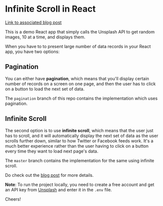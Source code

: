 # Infinite Scroll in React

[Link to associated blog post](https://rajrajhans.com/2021/04/infinite-scroll-in-react/)

This is a demo React app that simply calls the Unsplash API to get random images, 10 at a time, and displays them.

When you have to to present large number of data records in your React app, you have two options:

## Pagination

You can either have **pagination**, which means that you'll display certain number of records on a screen on one page, and then the user has to click on a button to load the next set of data.

The `pagination` branch of this repo contains the implementation which uses pagination.

## Infinite Scroll

The second option is to use **infinite scroll**, which means that the user just has to scroll, and it will automatically display the next set of data as the user scrolls further down, similar to how Twitter or Facebook feeds work. It's a much better experience rather than the user having to click on a button every time they want to load next page's data.

The `master` branch contains the implementation for the same using infinite scroll.

Do check out the [blog post](https://rajrajhans.com/2021/04/infinite-scroll-in-react/) for more details.

**Note**: To run the project locally, you need to create a free account and get an API key from [Unsplash](https://unsplash.com/developers) and enter it in the `.env` file.

Cheers!
